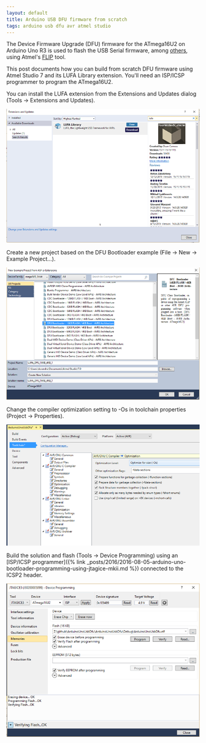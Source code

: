 ```yaml
---
layout: default
title: Arduino USB DFU firmware from scratch
tags: arduino usb dfu avr atmel studio
---
```


The Device Firmware Upgrade (DFU) firmware for the ATmega16U2 on Arduino Uno R3 is used to flash the USB Serial firmware, among [others](https://www.arduino.cc/en/Hacking/MidiWith8U2Firmware), using Atmel's [FLIP](http://www.microchip.com/developmenttools/productdetails.aspx?partno=flip) tool.

This post documents how you can build from scratch DFU firmware using Atmel Studio 7 and its LUFA Library extension. You'll need an ISP/ICSP programmer to program the ATmega16U2.

You can install the LUFA extension from the Extensions and Updates dialog (Tools -> Extensions and Updates).

![Install LUFA Extension](/assets/img/atmel-studio-install-lufa.png)

Create a new project based on the DFU Bootloader example (File -> New -> Example Project...).

![DFU LUFA Example in Atmel Studio](/assets/img/atmel-studio-dfu-lufa-example.png)

Change the compiler optimization setting to -Os in toolchain properties (Project -> Properties).

![Optimize for Size Configuration](/assets/img/atmel-studio-optimize-for-size-dfu.png)

Build the solution and flash (Tools -> Device Programming) using an [ISP/ICSP programmer]({% link _posts/2016/2016-08-05-arduino-uno-bootloader-programming-using-jtagice-mkii.md %}) connected to the ICSP2 header.

![Device Programming](/assets/img/atmel-studio-device-programming-dfu.png)

